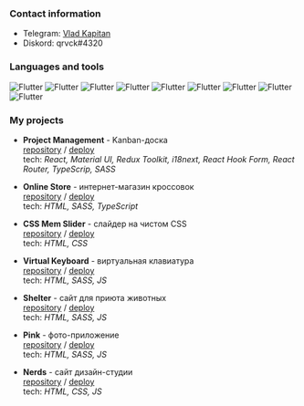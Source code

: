 ### Contact information
* Telegram: [Vlad Kapitan](https://t.me/qrvck)
* Diskord: qrvck#4320

### Languages and tools

![Flutter](https://img.shields.io/badge/-javascript-090909?style=for-the-badge&logo=javascript&&logoColor=0000000)
![Flutter](https://img.shields.io/badge/-typescript-090909?style=for-the-badge&logo=typescript&&logoColor=0000000)
![Flutter](https://img.shields.io/badge/-react-090909?style=for-the-badge&logo=react&&logoColor=0000000)
![Flutter](https://img.shields.io/badge/-HTML-black?style=for-the-badge&logo=HTML5&logoColor=red)
![Flutter](https://img.shields.io/badge/-css-090909?style=for-the-badge&logo=css3&&logoColor=0000000)
![Flutter](https://img.shields.io/badge/-sass-090909?style=for-the-badge&logo=Sass&&logoColor=0000000)
![Flutter](https://img.shields.io/badge/-Git-black?style=for-the-badge&logo=Git&logoColor=white)
![Flutter](https://img.shields.io/badge/-figma-090909?style=for-the-badge&logo=figma&&logoColor=0000000)
![Flutter](https://img.shields.io/badge/-Webpack-black?style=for-the-badge&logo=webpack&logoColor=lightblue)

### My projects
* **Project Management** - Kanban-доска  
[repository](https://github.com/qrvck/project-management-app) / [deploy](https://rss-project-management.netlify.app)  
tech: *React, Material UI, Redux Toolkit, i18next, React Hook Form, React Router, TypeScrip, SASS*

* **Online Store** - интернет-магазин кроссовок  
[repository](https://github.com/qrvck/online-store) / [deploy](https://qrvck.github.io/online-store/index.html)  
tech: *HTML, SASS, TypeScript*

* **CSS Mem Slider** - слайдер на чистом CSS  
[repository](https://github.com/qrvck/cssMemSlider) / [deploy](https://qrvck.github.io/cssMemSlider/cssMemSlider/index.html)  
tech: *HTML, CSS*

* **Virtual Keyboard** - виртуальная клавиатура  
[repository](https://github.com/qrvck/virtual-keyboard) / [deploy](https://qrvck.github.io/virtual-keyboard/index.html)  
tech: *HTML, SASS, JS*

* **Shelter** - сайт для приюта животных  
[repository](https://github.com/qrvck/shelter) / [deploy](https://qrvck.github.io/shelter/index.html)  
tech: *HTML, SASS, JS*

* **Pink** - фото-приложение  
[repository](https://github.com/qrvck/1484649-pink-22) / [deploy](https://qrvck.github.io/1484649-pink-22/build/index.html)  
tech: *HTML, SASS, JS*

* **Nerds** - сайт дизайн-студии  
[repository](https://github.com/qrvck/1484649-nerds-30) / [deploy](https://qrvck.github.io/1484649-nerds-30/index.html)  
tech: *HTML, CSS, JS*


<!--
**qrvck/qrvck** is a ✨ _special_ ✨ repository because its `README.md` (this file) appears on your GitHub profile.

Here are some ideas to get you started:

- 🔭 I’m currently working on ...
- 🌱 I’m currently learning ...
- 👯 I’m looking to collaborate on ...
- 🤔 I’m looking for help with ...
- 💬 Ask me about ...
- 📫 How to reach me: ...
- 😄 Pronouns: ...
- ⚡ Fun fact: ...
-->
